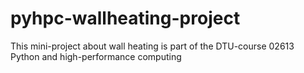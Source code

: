 # pyhpc-wallheating-project
This mini-project about wall heating is part of the DTU-course 02613 Python and high-performance computing
